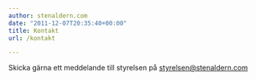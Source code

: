 ```yaml
---
author: stenaldern.com
date: "2011-12-07T20:35:40+00:00"
title: Kontakt
url: /kontakt

---
```

Skicka gärna ett meddelande till styrelsen på styrelsen@stenaldern.com
